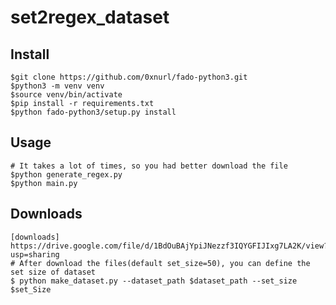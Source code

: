 # set2regex_dataset


## Install 
    $git clone https://github.com/0xnurl/fado-python3.git
    $python3 -m venv venv
    $source venv/bin/activate
    $pip install -r requirements.txt
    $python fado-python3/setup.py install

## Usage 
    # It takes a lot of times, so you had better download the file 
    $python generate_regex.py
    $python main.py


## Downloads
    [downloads] https://drive.google.com/file/d/1BdOuBAjYpiJNezzf3IQYGFIJIxg7LA2K/view?usp=sharing
    # After download the files(default set_size=50), you can define the set size of dataset 
    $ python make_dataset.py --dataset_path $dataset_path --set_size $set_Size
